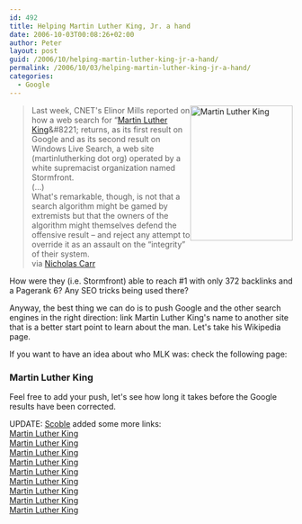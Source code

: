 ```yaml
---
id: 492
title: Helping Martin Luther King, Jr. a hand
date: 2006-10-03T00:08:26+02:00
author: Peter
layout: post
guid: /2006/10/helping-martin-luther-king-jr-a-hand/
permalink: /2006/10/03/helping-martin-luther-king-jr-a-hand/
categories:
  - Google
---
```

[<img  src="http://static.flickr.com/86/259150913_cb608809ec_m.jpg" style="float: right" width="182" height="240" alt="Martin Luther King" />](http://www.flickr.com/photos/pforret/259150913/ "Photo Sharing")

> Last week, CNET's Elinor Mills reported on how a web search for &#8220;[Martin Luther King](http://en.wikipedia.org/wiki/Martin_Luther_King%2C_Jr.)&#8221; returns, as its first result on Google and as its second result on Windows Live Search, a web site (martinlutherking dot org) operated by a white supremacist organization named Stormfront.  
> (&#8230;)  
> What's remarkable, though, is not that a search algorithm might be gamed by extremists but that the owners of the algorithm might themselves defend the offensive result &#8211; and reject any attempt to override it as an assault on the &#8220;integrity&#8221; of their system.  
> via [Nicholas Carr](http://www.roughtype.com/archives/2006/10/beyond_question.php)

How were they (i.e. Stormfront) able to reach #1 with only 372 backlinks and a Pagerank 6? Any SEO tricks being used there?

Anyway, the best thing we can do is to push Google and the other search engines in the right direction: link Martin Luther King's name to another site that is a better start point to learn about the man. Let's take his Wikipedia page. 

If you want to have an idea about who MLK was: check the following page:  
</p> 

### Martin Luther King

</a>

Feel free to add your push, let's see how long it takes before the Google results have been corrected.

UPDATE: [Scoble](http://scobleizer.com/2006/11/20/google-bombing-or-reversing-the-damage-anyway/) added some more links:  
[Martin Luther King](http://en.wikipedia.org/wiki/Martin_Luther_King,_Jr)  
[Martin Luther King](http://www.thekingcenter.org/)  
[Martin Luther King](http://www.fair.org/index.php?page=2269)  
[Martin Luther King](http://nobelprize.org/nobel_prizes/peace/laureates/1964/king-bio.html)  
[Martin Luther King](http://seattletimes.nwsource.com/mlk/)  
[Martin Luther King](http://www.time.com/time/time100/leaders/profile/king.html)  
[Martin Luther King](http://dir.salon.com/story/news/feature/2000/01/24/mlk/index.html)  
[Martin Luther King](http://www.pps.k12.or.us/schools-c/pages/buckman/timeline/kingframe.html)  
[Martin Luther King](http://www.stanford.edu/group/King/)